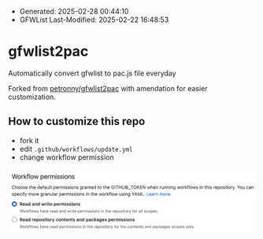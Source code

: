  * Generated: 2025-02-28 00:44:10
 * GFWList Last-Modified: 2025-02-22 16:48:53
# gfwlist2pac

Automatically convert gfwlist to pac.js file everyday

Forked from [petronny/gfwlist2pac](https://github.com/petronny/gfwlist2pac) with amendation for easier customization.

## How to customize this repo

- fork it
- edit `.github/workflows/update.yml`
- change workflow permission

![](./workflow_permission.png)